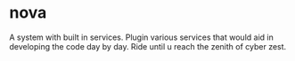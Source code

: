 # nova
A system with built in services.
Plugin various services that would aid in developing the code day by day. Ride until u reach the zenith of cyber zest.
